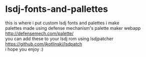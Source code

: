 # lsdj-fonts-and-pallettes
this is where i put custom lsdj fonts and palettes i make <br>
palettes made using defense mechanism's palette maker webapp http://defensemech.com/palette/ <br>
you can add these to your lsdj rom using lsdjpatcher https://github.com/jkotlinski/lsdpatch <br>
i hope you enjoy :)
